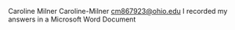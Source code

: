Caroline Milner
Caroline-Milner
cm867923@ohio.edu
I recorded my answers in a Microsoft Word Document